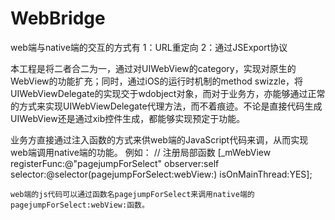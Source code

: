 # WebBridge

web端与native端的交互的方式有
1：URL重定向
2：通过JSExport协议

本工程是将二者合二为一，通过对UIWebView的category，实现对原生的WebView的功能扩充；同时，通过iOS的运行时机制的method swizzle，将UIWebViewDelegate的实现交于wdobject对象，而对于业务方，亦能够通过正常的方式来实现UIWebViewDelegate代理方法，而不着痕迹。不论是直接代码生成UIWebView还是通过xib控件生成，都能够实现预定于功能。

业务方直接通过注入函数的方式来供web端的JavaScript代码来调，从而实现web端调用native端的功能。
例如：
// 注册局部函数
    [_mWebView registerFunc:@"pagejumpForSelect" observer:self selector:@selector(pagejumpForSelect:webView:) isOnMainThread:YES];
    
    web端的js代码可以通过函数名pagejumpForSelect来调用native端的pagejumpForSelect:webView:函数。
